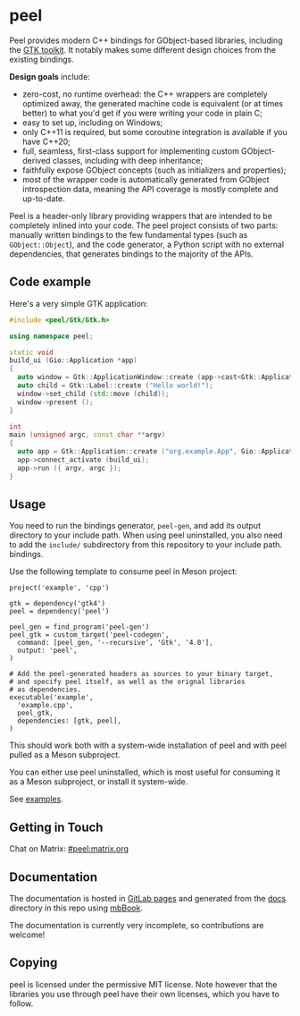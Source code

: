 # peel

Peel provides modern C++ bindings for GObject-based libraries, including the [GTK toolkit](https://gtk.org/).
It notably makes some different design choices from the existing bindings.

**Design goals** include:
* zero-cost, no runtime overhead: the C++ wrappers are completely optimized away,
  the generated machine code is equivalent (or at times better) to what you'd get
  if you were writing your code in plain C;
* easy to set up, including on Windows;
* only C++11 is required, but some coroutine integration is available if you have C++20;
* full, seamless, first-class support for implementing custom GObject-derived
  classes, including with deep inheritance;
* faithfully expose GObject concepts (such as initializers and properties);
* most of the wrapper code is automatically generated from GObject introspection
  data, meaning the API coverage is mostly complete and up-to-date.

Peel is a header-only library providing wrappers that are intended to be completely
inlined into your code. The peel project consists of two parts: manually written bindings
to the few fundamental types (such as `GObject::Object`), and the code generator, a
Python script with no external dependencies, that generates bindings to the majority
of the APIs.

## Code example

Here's a very simple GTK application:

```c++
#include <peel/Gtk/Gtk.h>

using namespace peel;

static void
build_ui (Gio::Application *app)
{
  auto window = Gtk::ApplicationWindow::create (app->cast<Gtk::Application> ());
  auto child = Gtk::Label::create ("Hello world!");
  window->set_child (std::move (child));
  window->present ();
}

int
main (unsigned argc, const char **argv)
{
  auto app = Gtk::Application::create ("org.example.App", Gio::Application::Flags::DEFAULT_FLAGS);
  app->connect_activate (build_ui);
  app->run ({ argv, argc });
}
```

## Usage

You need to run the bindings generator, `peel-gen`, and add its output directory
to your include path. When using peel uninstalled, you also need to add the `include/` subdirectory from this repository to your include path.
bindings.

Use the following template to consume peel in Meson project:

```meson
project('example', 'cpp')

gtk = dependency('gtk4')
peel = dependency('peel')

peel_gen = find_program('peel-gen')
peel_gtk = custom_target('peel-codegen',
  command: [peel_gen, '--recursive', 'Gtk', '4.0'],
  output: 'peel',
)

# Add the peel-generated headers as sources to your binary target,
# and specify peel itself, as well as the orignal libraries
# as dependencies.
executable('example',
  'example.cpp',
  peel_gtk,
  dependencies: [gtk, peel],
)
```

This should work both with a system-wide installation of peel and with peel
pulled as a Meson subproject.

You can either use peel uninstalled, which is most useful for consuming it as a Meson
subproject, or install it system-wide.

See [examples](examples/).

## Getting in Touch

Chat on Matrix: [#peel:matrix.org](https://matrix.to/#/#peel:matrix.org)

## Documentation

The documentation is hosted in [GitLab pages](https://bugaevc.pages.gitlab.gnome.org/peel/)
and generated from the [docs](docs/) directory in this repo using
[mbBook](https://rust-lang.github.io/mdBook/).

The documentation is currently very incomplete, so contributions are welcome!

## Copying

peel is licensed under the permissive MIT license. Note however that the libraries
you use through peel have their own licenses, which you have to follow.
